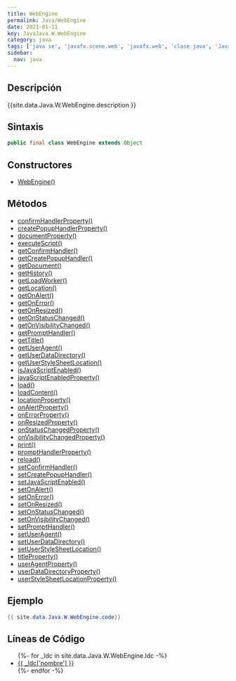 ```yaml
---
title: WebEngine
permalink: Java/WebEngine
date: 2021-01-11
key: JavaJava.W.WebEngine
category: java
tags: ['java se', 'javafx.scene.web', 'javafx.web', 'clase java', 'JavaFX 2.0']
sidebar: 
  nav: java
---
```


## Descripción
{{site.data.Java.W.WebEngine.description }}

## Sintaxis
~~~java
public final class WebEngine extends Object
~~~

## Constructores
* [WebEngine()](/Java/WebEngine/WebEngine/)

## Métodos
* [confirmHandlerProperty()](/Java/WebEngine/confirmHandlerProperty)
* [createPopupHandlerProperty()](/Java/WebEngine/createPopupHandlerProperty)
* [documentProperty()](/Java/WebEngine/documentProperty)
* [executeScript()](/Java/WebEngine/executeScript)
* [getConfirmHandler()](/Java/WebEngine/getConfirmHandler)
* [getCreatePopupHandler()](/Java/WebEngine/getCreatePopupHandler)
* [getDocument()](/Java/WebEngine/getDocument)
* [getHistory()](/Java/WebEngine/getHistory)
* [getLoadWorker()](/Java/WebEngine/getLoadWorker)
* [getLocation()](/Java/WebEngine/getLocation)
* [getOnAlert()](/Java/WebEngine/getOnAlert)
* [getOnError()](/Java/WebEngine/getOnError)
* [getOnResized()](/Java/WebEngine/getOnResized)
* [getOnStatusChanged()](/Java/WebEngine/getOnStatusChanged)
* [getOnVisibilityChanged()](/Java/WebEngine/getOnVisibilityChanged)
* [getPromptHandler()](/Java/WebEngine/getPromptHandler)
* [getTitle()](/Java/WebEngine/getTitle)
* [getUserAgent()](/Java/WebEngine/getUserAgent)
* [getUserDataDirectory()](/Java/WebEngine/getUserDataDirectory)
* [getUserStyleSheetLocation()](/Java/WebEngine/getUserStyleSheetLocation)
* [isJavaScriptEnabled()](/Java/WebEngine/isJavaScriptEnabled)
* [javaScriptEnabledProperty()](/Java/WebEngine/javaScriptEnabledProperty)
* [load()](/Java/WebEngine/load)
* [loadContent()](/Java/WebEngine/loadContent)
* [locationProperty()](/Java/WebEngine/locationProperty)
* [onAlertProperty()](/Java/WebEngine/onAlertProperty)
* [onErrorProperty()](/Java/WebEngine/onErrorProperty)
* [onResizedProperty()](/Java/WebEngine/onResizedProperty)
* [onStatusChangedProperty()](/Java/WebEngine/onStatusChangedProperty)
* [onVisibilityChangedProperty()](/Java/WebEngine/onVisibilityChangedProperty)
* [print()](/Java/WebEngine/print)
* [promptHandlerProperty()](/Java/WebEngine/promptHandlerProperty)
* [reload()](/Java/WebEngine/reload)
* [setConfirmHandler()](/Java/WebEngine/setConfirmHandler)
* [setCreatePopupHandler()](/Java/WebEngine/setCreatePopupHandler)
* [setJavaScriptEnabled()](/Java/WebEngine/setJavaScriptEnabled)
* [setOnAlert()](/Java/WebEngine/setOnAlert)
* [setOnError()](/Java/WebEngine/setOnError)
* [setOnResized()](/Java/WebEngine/setOnResized)
* [setOnStatusChanged()](/Java/WebEngine/setOnStatusChanged)
* [setOnVisibilityChanged()](/Java/WebEngine/setOnVisibilityChanged)
* [setPromptHandler()](/Java/WebEngine/setPromptHandler)
* [setUserAgent()](/Java/WebEngine/setUserAgent)
* [setUserDataDirectory()](/Java/WebEngine/setUserDataDirectory)
* [setUserStyleSheetLocation()](/Java/WebEngine/setUserStyleSheetLocation)
* [titleProperty()](/Java/WebEngine/titleProperty)
* [userAgentProperty()](/Java/WebEngine/userAgentProperty)
* [userDataDirectoryProperty()](/Java/WebEngine/userDataDirectoryProperty)
* [userStyleSheetLocationProperty()](/Java/WebEngine/userStyleSheetLocationProperty)

## Ejemplo
~~~java
{{ site.data.Java.W.WebEngine.code}}
~~~

## Líneas de Código
<ul>
{%- for _ldc in site.data.Java.W.WebEngine.ldc -%}
   <li>
       <a href="{{_ldc['url'] }}">{{ _ldc['nombre'] }}</a>
   </li>
{%- endfor -%}
</ul>
